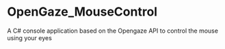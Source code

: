 # OpenGaze_MouseControl
A C# console application based on the Opengaze API to control the mouse using your eyes
